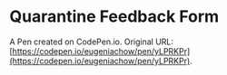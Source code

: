 # Quarantine Feedback Form

A Pen created on CodePen.io. Original URL: [https://codepen.io/eugeniachow/pen/yLPRKPr](https://codepen.io/eugeniachow/pen/yLPRKPr).



